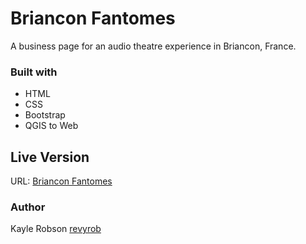 # Briancon Fantomes
A business page for an audio theatre experience in Briancon, France.

<h3>Built with</h3>
<ul>
<li>HTML</li>
<li>CSS</li>
<li>Bootstrap</li>
<li>QGIS to Web</li>
</ul>

<h2>Live Version</h2>
URL: <a href="https://revyrob.github.io/brianconfantomes/">Briancon Fantomes</a>

<h3>Author</h3>
Kayle Robson <a href="https://github.com/revyrob">revyrob</a>
